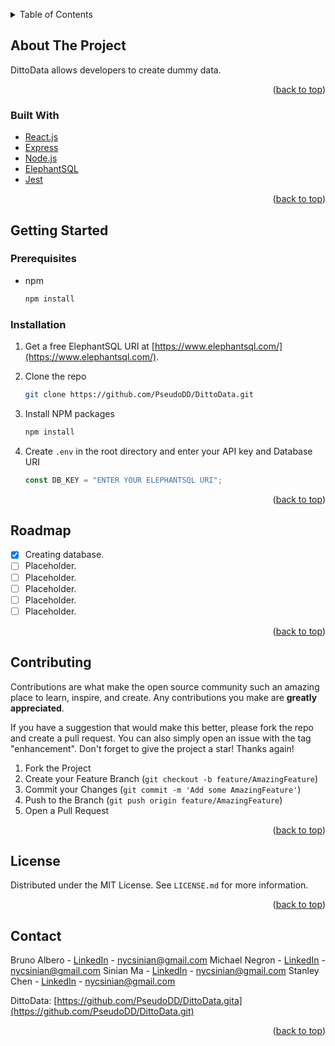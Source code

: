 <a name="readme-top"></a>

<!-- TABLE OF CONTENTS -->
<details>
  <summary>Table of Contents</summary>
  <ol>
    <li>
      <a href="#about-the-project">About The Project</a>
      <ul>
        <li><a href="#built-with">Built With</a></li>
      </ul>
    </li>
    <li>
      <a href="#getting-started">Getting Started</a>
      <ul>
        <li><a href="#prerequisites">Prerequisites</a></li>
        <li><a href="#installation">Installation</a></li>
      </ul>
    </li>
    <li><a href="#usage">Usage</a></li>
    <li><a href="#roadmap">Roadmap</a></li>
    <li><a href="#contributing">Contributing</a></li>
    <li><a href="#license">License</a></li>
    <li><a href="#contact">Contact</a></li>
  </ol>
</details>

<!-- ABOUT THE PROJECT -->

## About The Project

<!-- <img src="./public/homepage-ss.png"></img> -->

DittoData allows developers to create dummy data.

<p align="right">(<a href="#readme-top">back to top</a>)</p>

### Built With

<ul>
 <li> <a href="https://reactjs.org/">React.js</a></li>
 <li> <a href="https://expressjs.com/">Express</a></li>
 <li> <a href="https://nodejs.org/en/">Node.js</a></li>
 <li> <a href="https://www.elephantsql.com/">ElephantSQL</a></li>
 <li> <a href="https://jestjs.io/">Jest</a></li>

</ul>

<p align="right">(<a href="#readme-top">back to top</a>)</p>

<!-- GETTING STARTED -->

## Getting Started

### Prerequisites

- npm
  ```sh
  npm install
  ```

### Installation

1. Get a free ElephantSQL URI at [https://www.elephantsql.com/](https://www.elephantsql.com/).
2. Clone the repo
   ```sh
   git clone https://github.com/PseudoDD/DittoData.git
   ```
3. Install NPM packages
   ```sh
   npm install
   ```
4. Create `.env` in the root directory and enter your API key and Database URI

   ```js
   const DB_KEY = "ENTER YOUR ELEPHANTSQL URI";
   ```

<p align="right">(<a href="#readme-top">back to top</a>)</p>

<!-- ROADMAP -->

## Roadmap

- [x] Creating database.
- [ ] Placeholder.
- [ ] Placeholder.
- [ ] Placeholder.
- [ ] Placeholder.
- [ ] Placeholder.

<!-- See the [open issues](https://github.com/othneildrew/Best-README-Template/issues) for a full list of proposed features (and known issues). -->

<p align="right">(<a href="#readme-top">back to top</a>)</p>

<!-- CONTRIBUTING -->

## Contributing

Contributions are what make the open source community such an amazing place to learn, inspire, and create. Any contributions you make are **greatly appreciated**.

If you have a suggestion that would make this better, please fork the repo and create a pull request. You can also simply open an issue with the tag "enhancement".
Don't forget to give the project a star! Thanks again!

1. Fork the Project
2. Create your Feature Branch (`git checkout -b feature/AmazingFeature`)
3. Commit your Changes (`git commit -m 'Add some AmazingFeature'`)
4. Push to the Branch (`git push origin feature/AmazingFeature`)
5. Open a Pull Request

<p align="right">(<a href="#readme-top">back to top</a>)</p>

<!-- LICENSE -->

## License

Distributed under the MIT License. See `LICENSE.md` for more information.

<p align="right">(<a href="#readme-top">back to top</a>)</p>

<!-- CONTACT -->

## Contact

Bruno Albero - [LinkedIn](https://www.linkedin.com/in/alberobruno/) - nycsinian@gmail.com
Michael Negron - [LinkedIn](https://www.linkedin.com/in/michaelvnegron/) - nycsinian@gmail.com
Sinian Ma - [LinkedIn](https://www.linkedin.com/in/sinian-ma/) - nycsinian@gmail.com
Stanley Chen - [LinkedIn](https://www.linkedin.com/in/stanwchen/) - nycsinian@gmail.com

DittoData: [https://github.com/PseudoDD/DittoData.gita](https://github.com/PseudoDD/DittoData.git)

<p align="right">(<a href="#readme-top">back to top</a>)</p>
